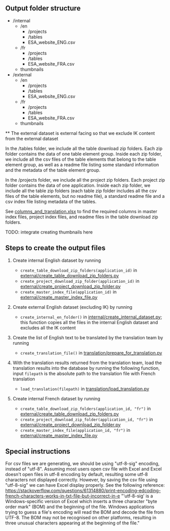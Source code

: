 Output folder structure
-----------------------
- /internal
  - /en
    - /projects
    - /tables
    - ESA_website_ENG.csv
  - /fr
    - /projects
    - /tables
    - ESA_website_FRA.csv
  - thumbnails
- /external 
  - /en
    - /projects
    - /tables
    - ESA_website_ENG.csv
  - /fr
    - /projects
    - /tables
    - ESA_website_FRA.csv
  - thumbnails

** The external dataset is external facing so that we exclude IK content from the external dataset

In the /tables folder, we include all the table download zip folders. Each zip folder contains the data of one table
element group. Inside each zip folder, we include all the csv files of the table elements that belong to the table 
element group, as well as a readme file listing some standard information and the metadata of the table element group.

In the /projects folder, we include all the project zip folders. Each project zip folder contains the data of one 
application. Inside each zip folder, we include all the table zip folders (each table zip folder includes all the csv
files of the table elements, but no readme file), a standard readme file and a csv index file listing metadata of the 
tables. 

See [columns_and_translation.xlsx](columns_and_translation.xlsx) to find the required columns in master index files,
project index files, and readme files in the table download zip folders.

TODO: integrate creating thumbnails here

Steps to create the output files
--------------------------------
1. Create internal English dataset by running
   - `create_table_download_zip_folders(application_id)` in [external/create_table_download_zip_folders.py](external/create_table_download_zip_folders.py)
   - `create_project_download_zip_folder(application_id)` in [external/create_project_download_zip_folder.py](external/create_project_download_zip_folder.py)
   - `create_master_index_file(application_id)` in [external/create_master_index_file.py](external/create_master_index_file.py)

2. Create external English dataset (excluding IK) by running
   - `create_internal_en_folder()` in [internal/create_internal_dataset.py](internal/create_internal_dataset.py); this 
   function copies all the files in the internal English dataset and excludes all the IK content

3. Create the list of English text to be translated by the translation team by running
   - `create_translation_file()` in [translation/prepare_for_translation.py](translation/prepare_for_translation.py)

4. With the translation results returned from the translation team, load the translation results into the database by 
running the following function, input `filepath` is the absolute path to the translation file with French translation
   - `load_translation(filepath)` in [translation/load_translation.py](translation/load_translation.py)

5. Create internal French dataset by running
   - `create_table_download_zip_folders(application_id, "fr")` in [external/create_table_download_zip_folders.py](external/create_table_download_zip_folders.py)
   - `create_project_download_zip_folder(application_id, "fr")` in [external/create_project_download_zip_folder.py](external/create_project_download_zip_folder.py)
   - `create_master_index_file(application_id, "fr")` in [external/create_master_index_file.py](external/create_master_index_file.py)

Special instructions
----------------------
For csv files we are generating, we should be using "utf-8-sig" encoding, instead of "utf-8".
Assuming most users open csv file with Excel and Excel doesn't open files in utf-8 encoding by default, resulting some 
utf-8 characters not displayed correctly. However, by saving the csv file using "utf-8-sig" we can have Excel display
properly. See the following reference:
https://stackoverflow.com/questions/61314880/print-encoding-edcoding-french-characters-works-in-txt-file-but-incorrect-in-e
"'utf-8-sig' is a Windows-specific version of Excel which inserts a three character "byte order mark" (BOM)
and the beginning of the file. Windows applications trying to guess a file's encoding will read the BOM and
decode the file from UTF-8. The BOM may not be recognised on other platforms, resulting in three unusual
characters appearing at the beginning of the file."
